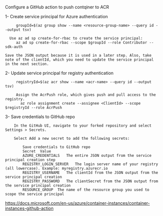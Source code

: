Configure a GitHub action to push contqiner to ACR

   1- Create service principal for Azure authentication
       
         groupId=$(az group show --name <resource-group-name> --query id --output tsv) 

      Use az ad sp create-for-rbac to create the service principal:
         az ad sp create-for-rbac --scope $groupId --role Contributor --sdk-auth

    Save the JSON output because it is used in a later step. Also, take note of the clientId, which you need to update the service principal in the next section.

   2- Update service principal for registry authentication

         registryId=$(az acr show --name <acr-name> --query id --output tsv)
         
         Assign the AcrPush role, which gives push and pull access to the registry.
           az role assignment create --assignee <ClientId> --scope $registryId --role AcrPush
    
   3- Save credentials to GitHub repo

        In the GitHub UI, navigate to your forked repository and select Settings > Secrets.

        Select Add a new secret to add the following secrets:

            Save credentials to GitHub repo
            Secret 	Value
            AZURE_CREDENTIALS 	The entire JSON output from the service principal creation step
            REGISTRY_LOGIN_SERVER 	The login server name of your registry (all lowercase). Example: myregistry.azurecr.io
            REGISTRY_USERNAME 	The clientId from the JSON output from the service principal creation
            REGISTRY_PASSWORD 	The clientSecret from the JSON output from the service principal creation
            RESOURCE_GROUP 	The name of the resource group you used to scope the service principal
      
   https://docs.microsoft.com/en-us/azure/container-instances/container-instances-github-action
